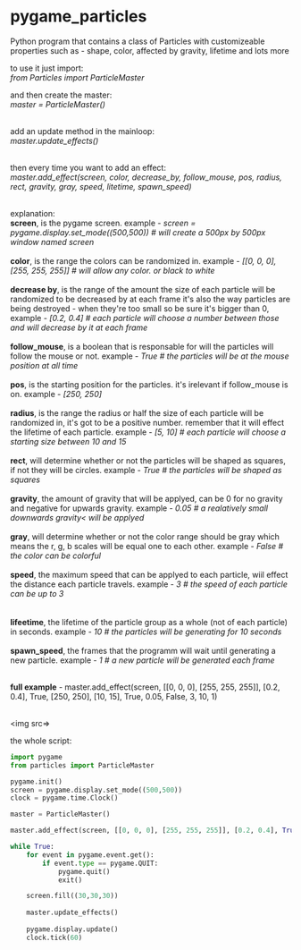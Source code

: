 # pygame_particles
Python program that contains a class of Particles with customizeable properties such as - shape, color, affected by gravity, lifetime and lots more

to use it just import:<br>
	<i>from Particles import ParticleMaster</i>

and then create the master:<br>
	<i>master = ParticleMaster()</i><br><br>

add an update method in the mainloop:<br>
	<i>master.update_effects()</i><br><br>
  
then every time you want to add an effect:<br>
	<i>master.add_effect(screen, color, decrease_by, follow_mouse, pos, radius, rect, gravity, gray, speed, litetime, spawn_speed)</i><br><br>
  
explanation:<br>
    	<b>screen</b>, is the pygame screen. example - <i>screen = pygame.display.set_mode((500,500)) # will create a 500px by 500px window named screen</i><br><br>
	<b>color</b>, is the range the colors can be randomized in. example - <i>[[0, 0, 0], [255, 255, 255]] # will allow any color. or black to white</i><br><br>
	<b>decrease by</b>, is the range of the amount the size of each particle will be randomized to be decreased by at each frame it's also the way particles are being destroyed - when they're too small so be sure it's bigger than 0, example - <i>[0.2, 0.4] # each particle will choose a number between those and will decrease by it at each frame</i><br><br>
	<b>follow_mouse</b>, is a boolean that is responsable for will the particles will follow the mouse or not. example - <i>True # the particles will be at the mouse position at all time</i><br><br>
	<b>pos</b>, is the starting position for the particles. it's irelevant if follow_mouse is on. example - <i>[250, 250]</i><br><br>
	<b>radius</b>, is the range the radius or half the size of each particle will be randomized in, it's got to be a positive number. remember that it will effect the lifetime of each particle. example - <i>[5, 10] # each particle will choose a starting size between 10 and 15</i><br><br>
	<b>rect</b>, will determine whether or not the particles will be shaped as squares, if not they will be circles. example - <i>True # the particles will be shaped as squares</i><br><br>
	<b>gravity</b>, the amount of gravity that will be applyed, can be 0 for no gravity and negative for upwards gravity. example - <i>0.05 # a realatively small downwards gravity< will be applyed</i><br><br>
	<b>gray</b>, will determine whether or not the color range should be gray which means the r, g, b scales will be equal one to each other. example - <i>False # the color can be colorful</i><br><br>
	<b>speed</b>, the maximum speed that can be applyed to each particle, wiil effect the distance each particle travels. example - <i>3 # the speed of each particle can be up to 3</i><br><br>
<br>
<b>lifeetime</b>, the lifetime of the particle group as a whole (not of each particle) in seconds. example - <i>10 # the particles will be generating for 10 seconds</i><br><br>
<b>spawn_speed</b>, the frames that the programm will wait until generating a new particle. example - <i>1 # a new particle will be generated each frame</i><br><br>
		
<b>full example</b> - master.add_effect(screen, [[0, 0, 0], [255, 255, 255]], [0.2, 0.4], True, [250, 250], [10, 15], True, 0.05, False, 3, 10, 1)<br><br>

<img src=>

the whole script:<br>
```python
import pygame
from particles import ParticleMaster

pygame.init()
screen = pygame.display.set_mode((500,500))
clock = pygame.time.Clock()

master = ParticleMaster()

master.add_effect(screen, [[0, 0, 0], [255, 255, 255]], [0.2, 0.4], True, [250, 250], [5, 10], True, 0.05, False, 3, 10, 1)

while True:
	for event in pygame.event.get():
		if event.type == pygame.QUIT:
			pygame.quit()
			exit()

	screen.fill((30,30,30))
	
	master.update_effects()
	
	pygame.display.update()
	clock.tick(60)
```
